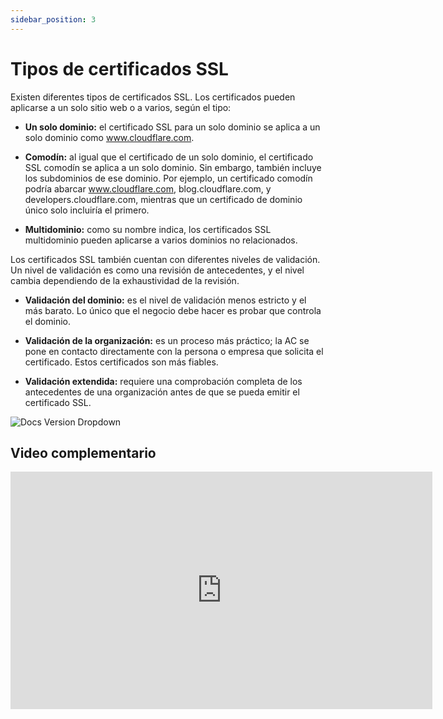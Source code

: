 ```yaml
---
sidebar_position: 3
---
```


# Tipos de certificados SSL

Existen diferentes tipos de certificados SSL. Los certificados pueden aplicarse a un solo sitio web o a varios, según el tipo:

- **Un solo dominio:** el certificado SSL para un solo dominio se aplica a un solo dominio como www.cloudflare.com.

- **Comodín:** al igual que el certificado de un solo dominio, el certificado SSL comodín se aplica a un solo dominio. Sin embargo, también incluye los subdominios de ese dominio. Por ejemplo, un certificado comodín podría abarcar www.cloudflare.com, blog.cloudflare.com, y developers.cloudflare.com, mientras que un certificado de dominio único solo incluiría el primero.

- **Multidominio:** como su nombre indica, los certificados SSL multidominio pueden aplicarse a varios dominios no relacionados.

Los certificados SSL también cuentan con diferentes niveles de validación. Un nivel de validación es como una revisión de antecedentes, y el nivel cambia dependiendo de la exhaustividad de la revisión.

- **Validación del dominio:** es el nivel de validación menos estricto y el más barato. Lo único que el negocio debe hacer es probar que controla el dominio.

- **Validación de la organización:** es un proceso más práctico; la AC se pone en contacto directamente con la persona o empresa que solicita el certificado. Estos certificados son más fiables.

- **Validación extendida:** requiere una comprobación completa de los antecedentes de una organización antes de que se pueda emitir el certificado SSL.

![Docs Version Dropdown](/img/web-security/multi_domain_SSL.png)

## Video complementario

<iframe width="675" height="380" src="https://www.youtube.com/embed/tHhFQaurGAg" title="YouTube video player" frameborder="0" allow="accelerometer; autoplay; clipboard-write; encrypted-media; gyroscope; picture-in-picture" allowfullscreen></iframe>